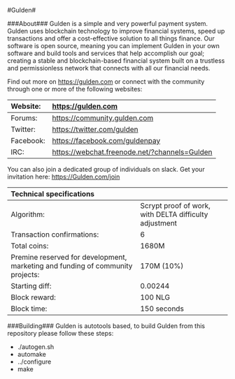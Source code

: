 #Gulden#

###About###
Gulden is a simple and very powerful payment system. Gulden uses blockchain technology to improve financial systems, speed up transactions and offer a cost-effective solution to all things finance. Our software is open source, meaning you can implement Gulden in your own software and build tools and services that help accomplish our goal; creating a stable and blockchain-based financial system built on a trustless and permissionless network that connects with all our financial needs.


Find out more on https://gulden.com or connect with the community through one or more of the following websites:

|Website:|https://gulden.com|
|:-----------|:-------|
|Forums:|https://community.gulden.com|
|Twitter:|https://twitter.com/gulden|
|Facebook:|https://facebook.com/guldenpay|
|IRC:|https://webchat.freenode.net/?channels=Gulden|


You can also join a dedicated group of individuals on slack. Get your invitation here: 
https://Gulden.com/join


|Technical specifications||
|:-----------|:---------|
|Algorithm:|Scrypt proof of work, with DELTA difficulty adjustment|
|Transaction confirmations:|6|
|Total coins:|1680M|
|Premine reserved for development, marketing and funding of community projects:|170M (10%)|
|Starting diff:|0.00244|
|Block reward:|100 NLG|
|Block time:|150 seconds|


###Building###
Gulden is autotools based, to build Gulden from this repository please follow these steps:
* ./autogen.sh
* automake
* ../configure
* make
